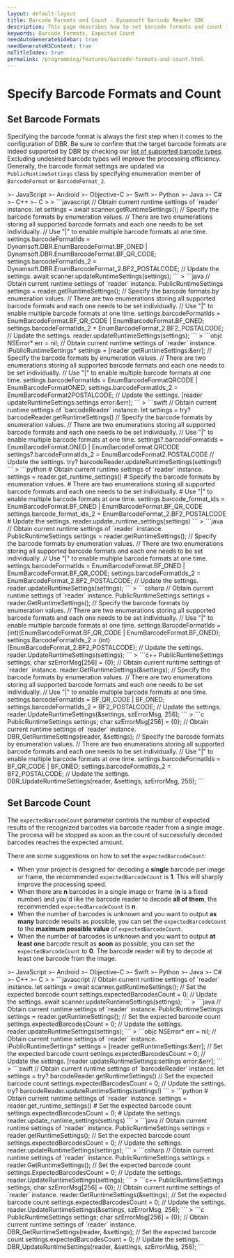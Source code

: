 ```yaml
---
layout: default-layout
title: Barcode Formats and Count - Dynamsoft Barcode Reader SDK
description: This page describes how to set barcode formats and count in Dynamsoft Barcode Reader SDK.
keywords: Barcode Formats, Expected Count
needAutoGenerateSidebar: true
needGenerateH3Content: true
noTitleIndex: true
permalink: /programming/features/barcode-formats-and-count.html
---
```


# Specify Barcode Formats and Count

## Set Barcode Formats

Specifying the barcode format is always the first step when it comes to the configuration of DBR. Be sure to confirm that the target barcode formats are indeed supported by DBR by checking our [list of supported barcode types](https://www.dynamsoft.com/barcode-types/barcode-types/). Excluding undesired barcode types will improve the processing efficiency. Generally, the barcode format settings are updated via `PublicRuntimeSettings` class by specifying enumeration member of `BarcodeFormat` or `BarcodeFormat_2`.

<div class="sample-code-prefix template2"></div>
   >- JavaScript
   >- Android
   >- Objective-C
   >- Swift
   >- Python
   >- Java
   >- C#
   >- C++
   >- C
   >
>
```javascript
// Obtain current runtime settings of `reader` instance.
let settings = await scanner.getRuntimeSettings();
// Specify the barcode formats by enumeration values.
// There are two enumerations storing all supported barcode formats and each one needs to be set individually.
// Use "|" to enable multiple barcode formats at one time.
settings.barcodeFormatIds = Dynamsoft.DBR.EnumBarcodeFormat.BF_ONED | Dynamsoft.DBR.EnumBarcodeFormat.BF_QR_CODE;
settings.barcodeFormatIds_2 = Dynamsoft.DBR.EnumBarcodeFormat_2.BF2_POSTALCODE;
// Update the settings.
await scanner.updateRuntimeSettings(settings);
```
>
```java
// Obtain current runtime settings of `reader` instance.
PublicRuntimeSettings settings = reader.getRuntimeSettings();
// Specify the barcode formats by enumeration values.
// There are two enumerations storing all supported barcode formats and each one needs to be set individually.
// Use "|" to enable multiple barcode formats at one time.
settings.barcodeFormatIds = EnumBarcodeFormat.BF_QR_CODE | EnumBarcodeFormat.BF_ONED;
settings.barcodeFormatIds_2 = EnumBarcodeFormat_2.BF2_POSTALCODE;
// Update the settings.
reader.updateRuntimeSettings(settings);
```
>
```objc
NSError* err = nil;
// Obtain current runtime settings of `reader` instance.
iPublicRuntimeSettings* settings = [reader getRuntimeSettings:&err];
// Specify the barcode formats by enumeration values.
// There are two enumerations storing all supported barcode formats and each one needs to be set individually.
// Use "|" to enable multiple barcode formats at one time.
settings.barcodeFormatIds = EnumBarcodeFormatQRCODE | EnumBarcodeFormatONED;
settings.barcodeFormatIds_2 = EnumBarcodeFormat2POSTALCODE;
// Update the settings.
[reader updateRuntimeSettings:settings error:&err];
```
>
```swift
// Obtain current runtime settings of `barcodeReader` instance.
let settings = try? barcodeReader.getRuntimeSettings()
// Specify the barcode formats by enumeration values.
// There are two enumerations storing all supported barcode formats and each one needs to be set individually.
// Use "|" to enable multiple barcode formats at one time.
settings?.barcodeFormatIds = EnumBarcodeFormat.ONED | EnumBarcodeFormat.QRCODE
settings?.barcodeFormatIds_2 = EnumBarcodeFormat2.POSTALCODE
// Update the settings.
try? barcodeReader.updateRuntimeSettings(settings!)
```
>
```python
# Obtain current runtime settings of `reader` instance.
settings = reader.get_runtime_settings()
# Specify the barcode formats by enumeration values.
# There are two enumerations storing all supported barcode formats and each one needs to be set individually.
# Use "|" to enable multiple barcode formats at one time.
settings.barcode_format_ids = EnumBarcodeFormat.BF_ONED | EnumBarcodeFormat.BF_QR_CODE
settings.barcode_format_ids_2 = EnumBarcodeFormat_2.BF2_POSTALCODE
# Update the settings.
reader.update_runtime_settings(settings)
```
>
```java
// Obtain current runtime settings of `reader` instance.
PublicRuntimeSettings settings = reader.getRuntimeSettings();
// Specify the barcode formats by enumeration values.
// There are two enumerations storing all supported barcode formats and each one needs to be set individually.
// Use "|" to enable multiple barcode formats at one time.
settings.barcodeFormatIds = EnumBarcodeFormat.BF_ONED | EnumBarcodeFormat.BF_QR_CODE;
settings.barcodeFormatIds_2 = EnumBarcodeFormat_2.BF2_POSTALCODE;
// Update the settings.
reader.updateRuntimeSettings(settings);
```
>
```csharp
// Obtain current runtime settings of `reader` instance.
PublicRuntimeSettings settings = reader.GetRuntimeSettings();
// Specify the barcode formats by enumeration values.
// There are two enumerations storing all supported barcode formats and each one needs to be set individually.
// Use "|" to enable multiple barcode formats at one time.
settings.BarcodeFormatIds = (int)(EnumBarcodeFormat.BF_QR_CODE | EnumBarcodeFormat.BF_ONED);
settings.BarcodeFormatIds_2 = (int)(EnumBarcodeFormat_2.BF2_POSTALCODE);
// Update the settings.
reader.UpdateRuntimeSettings(settings);
```
>
```c++
PublicRuntimeSettings settings;
char szErrorMsg[256] = {0};
// Obtain current runtime settings of `reader` instance.
reader.GetRuntimeSettings(&settings);
// Specify the barcode formats by enumeration values.
// There are two enumerations storing all supported barcode formats and each one needs to be set individually.
// Use "|" to enable multiple barcode formats at one time.
settings.barcodeFormatIds = BF_QR_CODE | BF_ONED;
settings.barcodeFormatIds_2 = BF2_POSTALCODE;
// Update the settings.
reader.UpdateRuntimeSettings(&settings, szErrorMsg, 256);
```
>
```c
PublicRuntimeSettings settings;
char szErrorMsg[256] = {0};
// Obtain current runtime settings of `reader` instance.
DBR_GetRuntimeSettings(reader, &settings);
// Specify the barcode formats by enumeration values.
// There are two enumerations storing all supported barcode formats and each one needs to be set individually.
// Use "|" to enable multiple barcode formats at one time.
settings.barcodeFormatIds = BF_QR_CODE | BF_ONED;
settings.barcodeFormatIds_2 = BF2_POSTALCODE;
// Update the settings.
DBR_UpdateRuntimeSettings(reader, &settings, szErrorMsg, 256);
```

## Set Barcode Count

The `expectedBarcodeCount` parameter controls the number of expected results of the recognized barcodes via barcode reader from a single image. The process will be stopped as soon as the count of successfully decoded barcodes reaches the expected amount.

There are some suggestions on how to set the `expectedBarcodeCount`:

- When your project is designed for decoding a **single** barcode per image or frame, the recommended `expectedBarcodeCount` is **1**. This will sharply improve the processing speed.
- When there are **n** barcodes in a single image or frame (**n** is a fixed number) and you'd like the barcode reader to decode **all of them**, the recommended `expectedBarcodeCount` is **n**.
- When the number of barcodes is unknown and you want to output **as many** barcode results as possible, you can set the `expectedBarcodeCount` to the **maximum possible value** of `expectedBarcodeCount`.
- When the number of barcodes is unknown and you want to output **at least one** barcode result as **soon** as possible, you can set the `expectedBarcodeCount` to **0**. The barcode reader will try to decode at least one barcode from the image.

<div class="sample-code-prefix template2"></div>
   >- JavaScript
   >- Android
   >- Objective-C
   >- Swift
   >- Python
   >- Java
   >- C#
   >- C++
   >- C
   >
>
```javascript
// Obtain current runtime settings of `reader` instance.
let settings = await scanner.getRuntimeSettings();
// Set the expected barcode count
settings.expectedBarcodesCount = 0;
// Update the settings.
await scanner.updateRuntimeSettings(settings);
```
>
```java
// Obtain current runtime settings of `reader` instance.
PublicRuntimeSettings settings = reader.getRuntimeSettings();
// Set the expected barcode count
settings.expectedBarcodesCount = 0;
// Update the settings.
reader.updateRuntimeSettings(settings);
```
>
```objc
NSError* err = nil;
// Obtain current runtime settings of `reader` instance.
iPublicRuntimeSettings* settings = [reader getRuntimeSettings:&err];
// Set the expected barcode count
settings.expectedBarcodesCount = 0;
// Update the settings.
[reader updateRuntimeSettings:settings error:&err];
```
>
```swift
// Obtain current runtime settings of `barcodeReader` instance.
let settings = try? barcodeReader.getRuntimeSettings()
// Set the expected barcode count
settings.expectedBarcodesCount = 0;
// Update the settings.
try? barcodeReader.updateRuntimeSettings(settings!)
```
>
```python
# Obtain current runtime settings of `reader` instance.
settings = reader.get_runtime_settings()
# Set the expected barcode count
settings.expectedBarcodesCount = 0;
# Update the settings.
reader.update_runtime_settings(settings)
```
>
```java
// Obtain current runtime settings of `reader` instance.
PublicRuntimeSettings settings = reader.getRuntimeSettings();
// Set the expected barcode count
settings.expectedBarcodesCount = 0;
// Update the settings.
reader.updateRuntimeSettings(settings);
```
>
```csharp
// Obtain current runtime settings of `reader` instance.
PublicRuntimeSettings settings = reader.GetRuntimeSettings();
// Set the expected barcode count
settings.ExpectedBarcodesCount = 0;
// Update the settings.
reader.UpdateRuntimeSettings(settings);
```
>
```c++
PublicRuntimeSettings settings;
char szErrorMsg[256] = {0};
// Obtain current runtime settings of `reader` instance.
reader.GetRuntimeSettings(&settings);
// Set the expected barcode count
settings.expectedBarcodesCount = 0;
// Update the settings.
reader.UpdateRuntimeSettings(&settings, szErrorMsg, 256);
```
>
```c
PublicRuntimeSettings settings;
char szErrorMsg[256] = {0};
// Obtain current runtime settings of `reader` instance.
DBR_GetRuntimeSettings(reader, &settings);
// Set the expected barcode count
settings.expectedBarcodesCount = 0;
// Update the settings.
DBR_UpdateRuntimeSettings(reader, &settings, szErrorMsg, 256);
```

